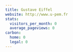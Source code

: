 ```yaml
---
title: Gustave Eiffel
website: http://www.u-pem.fr
stats:
  visitors_per_month: 0
  average_pageviews: 0
carbon:
  home: 0
  legal: 0
---
```

